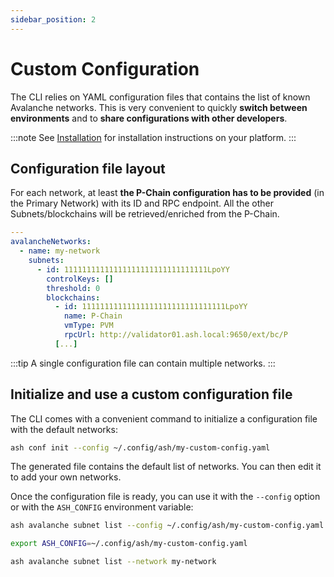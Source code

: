 ```yaml
---
sidebar_position: 2
---
```


# Custom Configuration

The CLI relies on YAML configuration files that contains the list of known Avalanche networks. This is very convenient to quickly **switch between environments** and to **share configurations with other developers**.

:::note
See [Installation](/docs/toolkit/ash-cli/installation) for installation instructions on your platform.
:::

## Configuration file layout

For each network, at least **the P-Chain configuration has to be provided** (in the Primary Network) with its ID and RPC endpoint. All the other Subnets/blockchains will be retrieved/enriched from the P-Chain.

```yaml {9-12} title="~/.config/ash/my-custom-config.yaml"
---
avalancheNetworks:
  - name: my-network
    subnets:
      - id: 11111111111111111111111111111111LpoYY
        controlKeys: []
        threshold: 0
        blockchains:
          - id: 11111111111111111111111111111111LpoYY
            name: P-Chain
            vmType: PVM
            rpcUrl: http://validator01.ash.local:9650/ext/bc/P
          [...]
```

:::tip
A single configuration file can contain multiple networks.
:::

## Initialize and use a custom configuration file

The CLI comes with a convenient command to initialize a configuration file with the default networks:

```bash
ash conf init --config ~/.config/ash/my-custom-config.yaml
```

The generated file contains the default list of networks. You can then edit it to add your own networks.

Once the configuration file is ready, you can use it with the `--config` option or with the `ASH_CONFIG` environment variable:

```bash
ash avalanche subnet list --config ~/.config/ash/my-custom-config.yaml --network my-network
```

```bash
export ASH_CONFIG=~/.config/ash/my-custom-config.yaml

ash avalanche subnet list --network my-network
```
